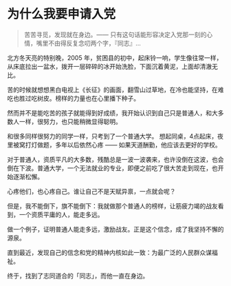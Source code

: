 # 为什么我要申请入党

> 苦苦寻觅，发现就在身边。—— 只有这句话能形容决定入党那一刻的心情，嘴里不由得反复念叨两个字，『同志』...

北方冬天亮的特别晚，2005 年，贫困县的初中，起床铃一响，学生像往常一样，从床底拉出一盆水，拨开一层碎碎的冰开始洗脸，下面沉着黄泥，上面却清澈无比。

苦的时候就想想黑白电视上《长征》的画面，翻雪山过草地，在冷也能坚持，在难吃也胜过吃树皮。榜样的力量也在心里播下种子。

然而并不是能吃苦的孩子就能得到好成绩，我开始认识到自己只是普通人，和大多数人一样，很努力，也只能稍微显得聪明。

和很多同样很努力的同学一样，只考到了一个普通大学。
想起同桌，4点起床，夜里被窝打灯做题，多年以后依然心疼 —— 如果天道酬勤，他应该去更好的学校。

对于普通人，资质平凡的大多数，残酷总是一波一波袭来，也许没倒在这波，也会倒在下波。普通大学，一个无法就业的专业，即便之前吃了很大苦走到现在，也开始逐渐松懈。

心疼他们，也心疼自己。谁让自己不是天赋异禀，一点就会呢？

但是，我不能倒下，旗不能倒下：我就做那个普通人的榜样，让筋疲力竭的战友看到，一个资质平庸的人，能走多远。

做一个例子，证明普通人能走多远，激励战友。正是这个信念，成了我坚持不懈的源泉。

直到最近，发现自己的信念和党的精神内核如此一致：为最广泛的人民群众谋福祉。

终于，找到了志同道合的「同志」，而他一直在身边。
